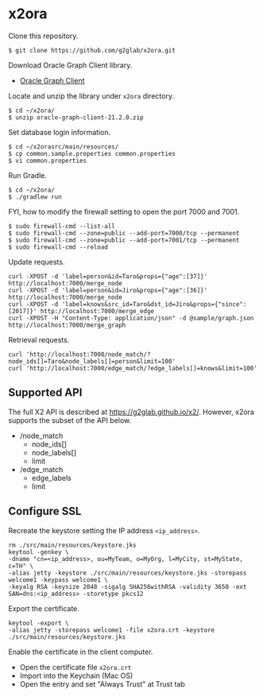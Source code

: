 # x2ora

Clone this repository.

    $ git clone https://github.com/g2glab/x2ora.git

Download Oracle Graph Client library.

* [Oracle Graph Client](https://www.oracle.com/database/technologies/spatialandgraph/property-graph-features/graph-server-and-client/graph-server-and-client-downloads.html)

Locate and unzip the library under `x2ora` directory.

    $ cd ~/x2ora/
    $ unzip oracle-graph-client-21.2.0.zip

Set database login information.

    $ cd ~/x2orasrc/main/resources/
    $ cp common.sample.properties common.properties
    $ vi common.properties

Run Gradle.

    $ cd ~/x2ora/
    $ ./gradlew run

FYI, how to modify the firewall setting to open the port 7000 and 7001.

    $ sudo firewall-cmd --list-all
    $ sudo firewall-cmd --zone=public --add-port=7000/tcp --permanent
    $ sudo firewall-cmd --zone=public --add-port=7001/tcp --permanent
    $ sudo firewall-cmd --reload

Update requests.

```
curl -XPOST -d 'label=person&id=Taro&props={"age":[37]}' http://localhost:7000/merge_node
curl -XPOST -d 'label=person&id=Jiro&props={"age":[36]}' http://localhost:7000/merge_node
curl -XPOST -d 'label=knows&src_id=Taro&dst_id=Jiro&props={"since":[2017]}' http://localhost:7000/merge_edge
curl -XPOST -H "Content-Type: application/json" -d @sample/graph.json http://localhost:7000/merge_graph
```

Retrieval requests.

```
curl 'http://localhost:7000/node_match/?node_ids[]=Taro&node_labels[]=person&limit=100'
curl 'http://localhost:7000/edge_match/?edge_labels[]=knows&limit=100'
```

## Supported API

The full X2 API is described at https://g2glab.github.io/x2/. However, x2ora supports the subset of the API below.

- /node_match
  - node_ids[]
  - node_labels[]
  - limit
- /edge_match
  - edge_labels
  - limit

## Configure SSL

Recreate the keystore setting the IP address `<ip_address>`.

    rm ./src/main/resources/keystore.jks
    keytool -genkey \
    -dname "cn=<ip_address>, ou=MyTeam, o=MyOrg, l=MyCity, st=MyState, c=TH" \
    -alias jetty -keystore ./src/main/resources/keystore.jks -storepass welcome1 -keypass welcome1 \
    -keyalg RSA -keysize 2048 -sigalg SHA256withRSA -validity 3650 -ext SAN=dns:<ip_address> -storetype pkcs12

Export the certificate.

    keytool -export \
    -alias jetty -storepass welcome1 -file x2ora.crt -keystore ./src/main/resources/keystore.jks

Enable the certificate in the client computer.

- Open the certificate file `x2ora.crt`
- Import into the Keychain (Mac OS)
- Open the entry and set "Always Trust" at Trust tab 

